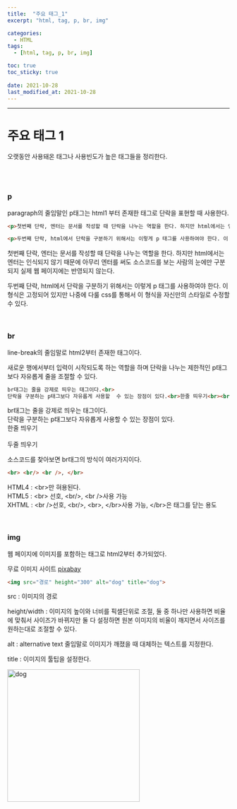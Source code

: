```yaml
---
title:  "주요 태그_1"
excerpt: "html, tag, p, br, img"

categories:
  - HTML
tags:
  - [html, tag, p, br, img]

toc: true
toc_sticky: true
 
date: 2021-10-28 
last_modified_at: 2021-10-28
---  
```


***

<h1>주요 태그 1</h1>
오랫동안 사용돼온 태그나 사용빈도가 높은 태그들을 정리한다.  

<br/><br>

### p
paragraph의 줄임말인 p태그는 html1 부터 존재한 태그로 단락을 표현할 때 사용한다.   

```html
<p>첫번째 단락, 엔터는 문서를 작성할 때 단락을 나누는 역할을 한다. 하지만 html에서는 엔터는 인식되지 않기 때문에 아무리 엔터를 써도 소스코드를 보는 사람의 눈에만 구분되지 실제 웹 페이지에는 반영되지 않는다.</p>

<p>두번째 단락, html에서 단락을 구분하기 위해서는 이렇게 p 태그를 사용하여야 한다. 이 형식은 고정되어 있지만 나중에 다룰 css를 통해서 이 형식을 자신만의 스타일로 수정할 수 있다.<p>
```
<p>첫번째 단락, 엔터는 문서를 작성할 때 단락을 나누는 역할을 한다. 하지만 html에서는 엔터는 인식되지 않기 때문에 아무리 엔터를 써도 소스코드를 보는 사람의 눈에만 구분되지 실제 웹 페이지에는 반영되지 않는다.</p>

<p>두번째 단락, html에서 단락을 구분하기 위해서는 이렇게 p 태그를 사용하여야 한다. 이 형식은 고정되어 있지만 나중에 다룰 css를 통해서 이 형식을 자신만의 스타일로 수정할 수 있다.<p>

<br/>

### br
line-break의 줄임말로 html2부터 존재한 태그이다.  

새로운 행에서부터 입력이 시작되도록 하는 역할을 하며 단락을 나누는 제한적인 p태그보다 자유롭게 줄을 조절할 수 있다.  

```html
br태그는 줄을 강제로 띄우는 태그이다.<br>
단락을 구분하는 p태그보다 자유롭게 사용할  수 있는 장점이 있다.<br>한줄 띄우기<br><br>두줄 띄우기
```

br태그는 줄을 강제로 띄우는 태그이다.<br>
단락을 구분하는 p태그보다 자유롭게 사용할  수 있는 장점이 있다.<br>
한줄 띄우기<br><br>두줄 띄우기

소스코드를 찾아보면 br태그의 방식이 여러가지이다.  

```html
<br> <br/> <br />, </br>
```

HTML4 : \<br>만 혀용된다.  
HTML5 : \<br> 선호, \<br/>, \<br />사용 가능  
XHTML : \<br />선호, \<br/>, \<br>, \</br>사용 가능, \</br>은 태그를 닫는 용도

<br>

### img

웹 페이지에 이미지를 포함하는 태그로 html2부터 추가되었다.  

무료 이미지 사이트 <a href="https://pixabay.com/ko/">pixabay</a>  

```html
<img src="경로" height="300" alt="dog" title="dog">
```
src : 이미지의 경로  

height/width : 이미지의 높이와 너비를 픽셀단위로 조절, 둘 중 하나만 사용하면 비율에 맞춰서 사이즈가 바뀌지만 둘 다 설정하면 원본 이미지의 비율이 깨지면서 사이즈를 원하는대로 조절할 수 있다.  

alt : alternative text 줄임말로 이미지가 깨졌을 때 대체하는 텍스트를 지정한다.  

title : 이미지의 툴팁을 설정한다.  

<img src="/Bakcoding.github.io/assets/images/20211028_Posting/1.jpg" height="300" alt="dog" title="dog">
